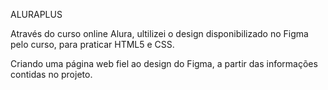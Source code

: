 ALURAPLUS

Através do curso online Alura, ultilizei o design disponibilizado no Figma pelo curso, para praticar HTML5 e CSS.

Criando uma página web fiel ao design do Figma, a partir das informações contidas no projeto.
